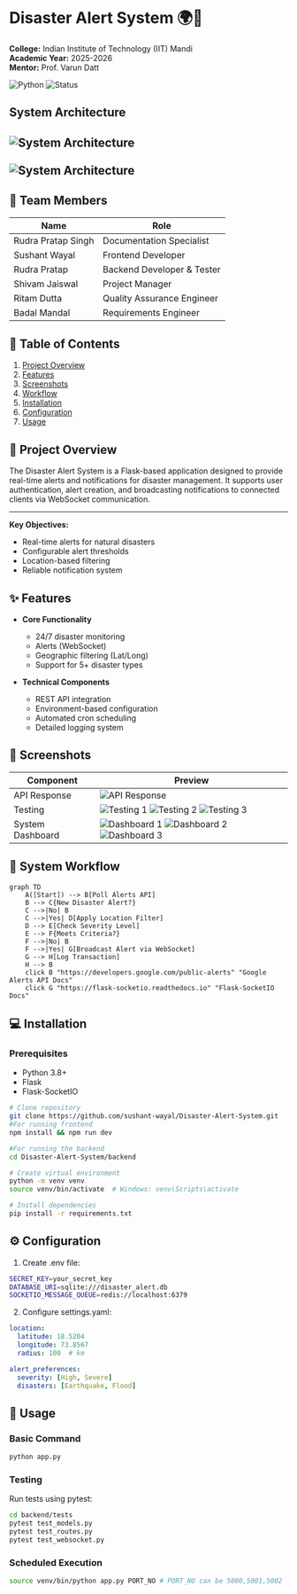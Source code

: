 # Disaster Alert System 🌍🚨  
**College:** Indian Institute of Technology (IIT) Mandi <br>
**Academic Year:** 2025-2026 <br>
**Mentor:** Prof. Varun Datt

![Python](https://img.shields.io/badge/Python-3.8%2B-blue)
![Status](https://img.shields.io/badge/Status-Completed-brightgreen)

## System Architecture
![System Architecture](public/architect-1.png)
<br><br>
![System Architecture](public/architect-2.png)
---

## 👥 Team Members
| Name                | Role                |
|---------------------|---------------------|
| Rudra Pratap Singh  | Documentation Specialist       |
| Sushant Wayal       | Frontend Developer  |
| Rudra Pratap        | Backend Developer & Tester   |
| Shivam Jaiswal      | Project Manager          |
| Ritam Dutta         | Quality Assurance Engineer   |
| Badal Mandal         | Requirements Engineer  |


## 📁 Table of Contents
1. [Project Overview](#project-overview)
2. [Features](#features)
3. [Screenshots](#screenshots)
4. [Workflow](#system-workflow)
5. [Installation](#installation)
6. [Configuration](#configuration)
7. [Usage](#usage)

## 📌 Project Overview
The Disaster Alert System is a Flask-based application designed to provide real-time alerts and notifications for disaster management. It supports user authentication, alert creation, and broadcasting notifications to connected clients via WebSocket communication.

---

**Key Objectives:**
- Real-time alerts for natural disasters
- Configurable alert thresholds
- Location-based filtering
- Reliable notification system

## ✨ Features
- **Core Functionality**
  - 24/7 disaster monitoring
  - Alerts (WebSocket)
  - Geographic filtering (Lat/Long)
  - Support for 5+ disaster types

- **Technical Components**
  - REST API integration
  - Environment-based configuration
  - Automated cron scheduling
  - Detailed logging system

## 📸 Screenshots
| Component          | Preview             |
|--------------------|---------------------|
| API Response       | ![API Response](public/api_response.png) |
| Testing            | ![Testing 1](public/test1.jpeg) ![Testing 2](public/test2.jpeg) ![Testing 3](public/test3.jpeg) |
| System Dashboard   | ![Dashboard 1](public/dashboard1.jpeg) ![Dashboard 2](public/dashboard2.jpeg) ![Dashboard 3](public/dashboard3.jpeg) |

## 🔄 System Workflow
```mermaid
graph TD
    A([Start]) --> B[Poll Alerts API]
    B --> C{New Disaster Alert?}
    C -->|No| B
    C -->|Yes| D[Apply Location Filter]
    D --> E[Check Severity Level]
    E --> F{Meets Criteria?}
    F -->|No| B
    F -->|Yes| G[Broadcast Alert via WebSocket]
    G --> H[Log Transaction]
    H --> B
    click B "https://developers.google.com/public-alerts" "Google Alerts API Docs"
    click G "https://flask-socketio.readthedocs.io" "Flask-SocketIO Docs"
```

## 💻 Installation
### Prerequisites
- Python 3.8+
- Flask
- Flask-SocketIO

```bash
# Clone repository
git clone https://github.com/sushant-wayal/Disaster-Alert-System.git
#For running frontend
npm install && npm run dev

#For running the backend
cd Disaster-Alert-System/backend

# Create virtual environment
python -m venv venv
source venv/bin/activate  # Windows: venv\Scripts\activate

# Install dependencies
pip install -r requirements.txt
```

## ⚙️ Configuration
1. Create .env file:
```bash
SECRET_KEY=your_secret_key
DATABASE_URI=sqlite:///disaster_alert.db
SOCKETIO_MESSAGE_QUEUE=redis://localhost:6379
```

2. Configure settings.yaml:
```yaml
location:
  latitude: 18.5204
  longitude: 73.8567
  radius: 100  # km

alert_preferences:
  severity: [High, Severe]
  disasters: [Earthquake, Flood]
```

## 🚀 Usage
### Basic Command
```bash
python app.py
```

### Testing
Run tests using pytest:
```bash
cd backend/tests
pytest test_models.py
pytest test_routes.py
pytest test_websocket.py
```

### Scheduled Execution
```bash
source venv/bin/python app.py PORT_NO # PORT_NO can be 5000,5001,5002
```
